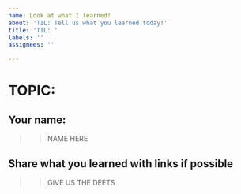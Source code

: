 ```yaml
---
name: Look at what I learned!
about: 'TIL: Tell us what you learned today!'
title: 'TIL: '
labels: ''
assignees: ''

---
```


# TOPIC:

## Your name:
>> NAME HERE

## Share what you learned with links if possible
>> GIVE US THE DEETS
